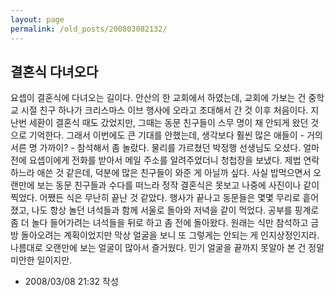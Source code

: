 ```yaml
---
layout: page
permalink: /old_posts/200803082132/
---
```


## 결혼식 다녀오다

요셉이 결혼식에 다녀오는 길이다. 안산의 한 교회에서 하였는데, 교회에 가보는 건 중학교 시절 친구 하나가 크리스마스 이브 행사에 오라고 초대해서 간 것 이후 처음이다.
지난번 세환이 결혼식 때도 갔었지만, 그때는 동문 친구들이 스무 명이 채 안되게 왔던 것으로 기억한다. 그래서 이번에도 큰 기대를 안했는데, 생각보다 훨씬 많은 애들이 - 거의 서른 명 가까이? - 참석해서 좀 놀랐다. 물리를 가르쳤던 박정행 선생님도 오셨다.
얼마 전에 요셉이에게 전화를 받아서 메일 주소를 알려주었더니 청첩장을 보냈다. 제법 연락하느라 애쓴 것 같은데, 덕분에 많은 친구들이 와준 게 아닐까 싶다.
사실 밥먹으면서 오랜만에 보는 동문 친구들과 수다를 떠느라 정작 결혼식은 못보고 나중에 사진이나 같이 찍었다. 어쨌든 식은 무난히 끝난 것 같았다.
행사가 끝나고 동문들은 몇몇 무리로 흩어졌고, 나도 항상 놀던 녀석들과 함께 서울로 돌아와 저녁을 같이 먹었다. 공부를 핑계로 좀 더 놀다 들어가려는 녀석들을 뒤로 하고 좀 전에 돌아왔다. 원래는 식만 참석하고 금방 돌아오려는 계획이었지만 막상 얼굴을 보니 또 그렇게는 안되는 게 인지상정인지라.
나름대로 오랜만에 보는 얼굴이 많아서 즐거웠다. 민기 얼굴을 끝까지 못알아 본 건 정말 미안한 일이지만.





- 2008/03/08 21:32 작성